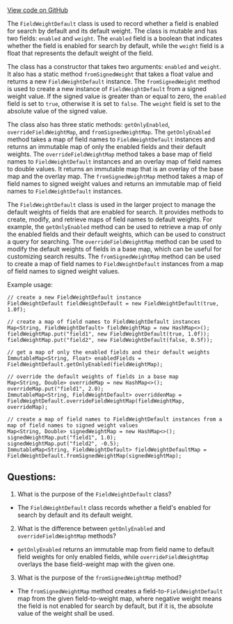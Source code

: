 [View code on GitHub](https://github.com/misbahsy/the-algorithm/src/java/com/twitter/search/common/schema/base/FieldWeightDefault.java)

The `FieldWeightDefault` class is used to record whether a field is enabled for search by default and its default weight. The class is mutable and has two fields: `enabled` and `weight`. The `enabled` field is a boolean that indicates whether the field is enabled for search by default, while the `weight` field is a float that represents the default weight of the field. 

The class has a constructor that takes two arguments: `enabled` and `weight`. It also has a static method `fromSignedWeight` that takes a float value and returns a new `FieldWeightDefault` instance. The `fromSignedWeight` method is used to create a new instance of `FieldWeightDefault` from a signed weight value. If the signed value is greater than or equal to zero, the `enabled` field is set to `true`, otherwise it is set to `false`. The `weight` field is set to the absolute value of the signed value.

The class also has three static methods: `getOnlyEnabled`, `overrideFieldWeightMap`, and `fromSignedWeightMap`. The `getOnlyEnabled` method takes a map of field names to `FieldWeightDefault` instances and returns an immutable map of only the enabled fields and their default weights. The `overrideFieldWeightMap` method takes a base map of field names to `FieldWeightDefault` instances and an overlay map of field names to double values. It returns an immutable map that is an overlay of the base map and the overlay map. The `fromSignedWeightMap` method takes a map of field names to signed weight values and returns an immutable map of field names to `FieldWeightDefault` instances.

The `FieldWeightDefault` class is used in the larger project to manage the default weights of fields that are enabled for search. It provides methods to create, modify, and retrieve maps of field names to default weights. For example, the `getOnlyEnabled` method can be used to retrieve a map of only the enabled fields and their default weights, which can be used to construct a query for searching. The `overrideFieldWeightMap` method can be used to modify the default weights of fields in a base map, which can be useful for customizing search results. The `fromSignedWeightMap` method can be used to create a map of field names to `FieldWeightDefault` instances from a map of field names to signed weight values. 

Example usage:

```
// create a new FieldWeightDefault instance
FieldWeightDefault fieldWeightDefault = new FieldWeightDefault(true, 1.0f);

// create a map of field names to FieldWeightDefault instances
Map<String, FieldWeightDefault> fieldWeightMap = new HashMap<>();
fieldWeightMap.put("field1", new FieldWeightDefault(true, 1.0f));
fieldWeightMap.put("field2", new FieldWeightDefault(false, 0.5f));

// get a map of only the enabled fields and their default weights
ImmutableMap<String, Float> enabledFields = FieldWeightDefault.getOnlyEnabled(fieldWeightMap);

// override the default weights of fields in a base map
Map<String, Double> overrideMap = new HashMap<>();
overrideMap.put("field1", 2.0);
ImmutableMap<String, FieldWeightDefault> overriddenMap = FieldWeightDefault.overrideFieldWeightMap(fieldWeightMap, overrideMap);

// create a map of field names to FieldWeightDefault instances from a map of field names to signed weight values
Map<String, Double> signedWeightMap = new HashMap<>();
signedWeightMap.put("field1", 1.0);
signedWeightMap.put("field2", -0.5);
ImmutableMap<String, FieldWeightDefault> fieldWeightDefaultMap = FieldWeightDefault.fromSignedWeightMap(signedWeightMap);
```
## Questions: 
 1. What is the purpose of the `FieldWeightDefault` class?
- The `FieldWeightDefault` class records whether a field's enabled for search by default and its default weight.

2. What is the difference between `getOnlyEnabled` and `overrideFieldWeightMap` methods?
- `getOnlyEnabled` returns an immutable map from field name to default field weights for only enabled fields, while `overrideFieldWeightMap` overlays the base field-weight map with the given one.

3. What is the purpose of the `fromSignedWeightMap` method?
- The `fromSignedWeightMap` method creates a field-to-`FieldWeightDefault` map from the given field-to-weight map, where negative weight means the field is not enabled for search by default, but if it is, the absolute value of the weight shall be used.